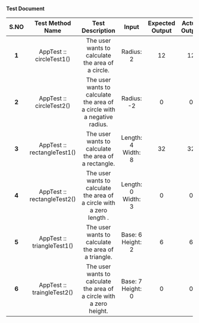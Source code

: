 **Test Document**

| **S.NO** |     **Test Method Name**    |                           **Test Description**                           |      **Input**     | **Expected Output** | **Actual Output** |
|:--------:|:---------------------------:|:------------------------------------------------------------------------:|:------------------:|:-------------------:|:-----------------:|
|   **1**  | AppTest :: circleTest1()    | The user wants to calculate the area of a circle.                        |      Radius: 2     |          12         |         12        |
|   **2**  | AppTest :: circleTest2()    | The user wants to calculate the area of a circle with a negative radius. |     Radius: -2     |          0          |         0         |
|   **3**  | AppTest :: rectangleTest1() | The user wants to calculate the area of a rectangle.                     | Length: 4 Width: 8 |          32         |         32        |
|   **4**  | AppTest :: rectangleTest2() | The user wants to calculate the area of a circle with a zero length .    | Length: 0 Width: 3 |          0          |         0         |
|   **5**  | AppTest :: triangleTest1()  | The user wants to calculate the area of a triangle.                      |  Base: 6 Height: 2 |          6          |         6         |
|   **6**  | AppTest :: traingleTest2()  | The user wants to calculate the area of a circle with a zero height.     |  Base: 7 Height: 0 |          0          |         0         |
